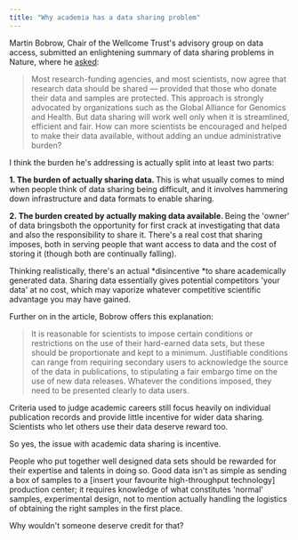 ```yaml
---
title: "Why academia has a data sharing problem"
---
```


Martin Bobrow, Chair of the Wellcome Trust's advisory group on data access, submitted an enlightening summary of data sharing problems in Nature, where he [asked](http://www.nature.com/news/funders-must-encourage-scientists-to-share-1.17718):

> Most research-funding agencies, and most scientists, now agree that  research data should be shared — provided that those who donate their  data and samples are protected. This approach is strongly advocated by  organizations such as the Global Alliance for Genomics and Health. But  data sharing will work well only when it is streamlined, efficient and  fair. How can more scientists be encouraged and helped to make their  data available, without adding an undue administrative burden?

I think the burden he's addressing is actually split into at least two parts:

<b>1. The burden of actually sharing data. </b>This is what usually comes to mind when people think of data sharing being difficult, and it involves hammering down infrastructure and data formats to enable sharing.

<b>2. The burden created by actually making data available. </b>Being the 'owner' of data bringsboth the opportunity for first crack at investigating that data and also the responsibility to share it. There's a real cost that sharing imposes, both in serving people that want access to data and the cost of storing it (though both are continually falling).

Thinking realistically, there's an actual *disincentive *to share academically generated data. Sharing data essentially gives potential competitors 'your data' at no cost, which may vaporize whatever competitive scientific advantage you may have gained.

Further on in the article, Bobrow offers this explanation:

> It is reasonable for scientists to impose certain conditions or  restrictions on the use of their hard-earned data sets, but these should  be proportionate and kept to a minimum. Justifiable conditions can  range from requiring secondary users to acknowledge the source of the  data in publications, to stipulating a fair embargo time on the use of  new data releases. Whatever the conditions imposed, they need to be  presented clearly to data users.

Criteria used to judge academic careers still focus heavily on  individual publication records and provide little incentive for wider  data sharing. Scientists who let others use their data deserve reward  too.

So yes, the issue with academic data sharing is incentive.

People who put together well designed data sets should be rewarded for their expertise and talents in doing so. Good data isn't as simple as sending a box of samples to a [insert your favourite high-throughput technology] production center; it requires knowledge of what constitutes 'normal' samples, experimental design, not to mention actually handling the logistics of obtaining the right samples in the first place.

Why wouldn't someone deserve credit for that?
